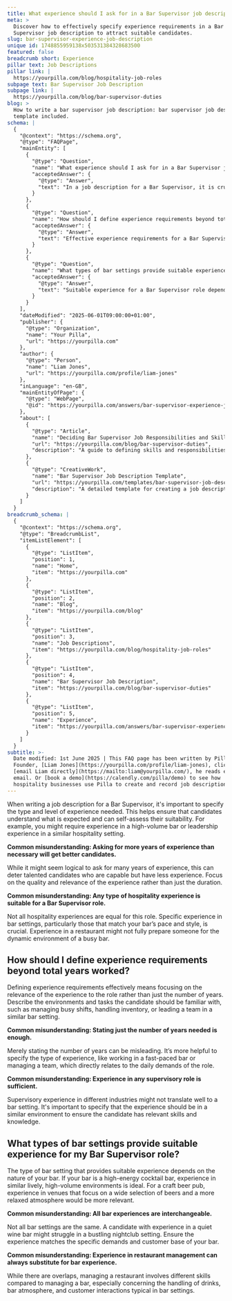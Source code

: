 ```yaml
---
title: What experience should I ask for in a Bar Supervisor job description?
meta: >
  Discover how to effectively specify experience requirements in a Bar
  Supervisor job description to attract suitable candidates.
slug: bar-supervisor-experience-job-description
unique id: 1748855959138x503531384328683500
featured: false
breadcrumb short: Experience
pillar text: Job Descriptions
pillar link: |
  https://yourpilla.com/blog/hospitality-job-roles
subpage text: Bar Supervisor Job Description
subpage link: |
  https://yourpilla.com/blog/bar-supervisor-duties
blog: >
  How to write a bar supervisor job description: bar supervisor job description
  template included.
schema: |
  {
    "@context": "https://schema.org",
    "@type": "FAQPage",
    "mainEntity": [
      {
        "@type": "Question",
        "name": "What experience should I ask for in a Bar Supervisor job description?",
        "acceptedAnswer": {
          "@type": "Answer",
          "text": "In a job description for a Bar Supervisor, it is crucial to specify the type and level of experience required. Candidates should have experience relevant to the pace and style of your bar, such as working in high-volume bar environments or leadership roles in similar hospitality settings. Emphasise the quality and relevance of experience over the duration."
        }
      },
      {
        "@type": "Question",
        "name": "How should I define experience requirements beyond total years worked?",
        "acceptedAnswer": {
          "@type": "Answer",
          "text": "Effective experience requirements for a Bar Supervisor should focus on the relevance of the experience to the role. Describe desired environments and tasks, such as managing busy shifts or leading a team in similar bar settings, rather than solely specifying the number of years."
        }
      },
      {
        "@type": "Question",
        "name": "What types of bar settings provide suitable experience for my Bar Supervisor role?",
        "acceptedAnswer": {
          "@type": "Answer",
          "text": "Suitable experience for a Bar Supervisor role depends on the nature of your bar. For high-energy cocktail bars, experience in similarly lively, high-volume environments is crucial. For craft beer pubs, experience in venues with a wide selection of beers in a relaxed atmosphere would be more suitable."
        }
      }
    ],
    "dateModified": "2025-06-01T09:00:00+01:00",
    "publisher": {
      "@type": "Organization",
      "name": "Your Pilla",
      "url": "https://yourpilla.com"
    },
    "author": {
      "@type": "Person",
      "name": "Liam Jones",
      "url": "https://yourpilla.com/profile/liam-jones"
    },
    "inLanguage": "en-GB",
    "mainEntityOfPage": {
      "@type": "WebPage",
      "@id": "https://yourpilla.com/answers/bar-supervisor-experience-job-description"
    },
    "about": [
      {
        "@type": "Article",
        "name": "Deciding Bar Supervisor Job Responsibilities and Skills",
        "url": "https://yourpilla.com/blog/bar-supervisor-duties",
        "description": "A guide to defining skills and responsibilities for a Bar Supervisor, ensuring clear expectations are set for potential candidates."
      },
      {
        "@type": "CreativeWork",
        "name": "Bar Supervisor Job Description Template",
        "url": "https://yourpilla.com/templates/bar-supervisor-job-description",
        "description": "A detailed template for creating a job description for a Bar Supervisor, focusing on essential skills and experience."
      }
    ]
  }
breadcrumb_schema: |
  {
    "@context": "https://schema.org",
    "@type": "BreadcrumbList",
    "itemListElement": [
      {
        "@type": "ListItem",
        "position": 1,
        "name": "Home",
        "item": "https://yourpilla.com"
      },
      {
        "@type": "ListItem",
        "position": 2,
        "name": "Blog",
        "item": "https://yourpilla.com/blog"
      },
      {
        "@type": "ListItem",
        "position": 3,
        "name": "Job Descriptions",
        "item": "https://yourpilla.com/blog/hospitality-job-roles"
      },
      {
        "@type": "ListItem",
        "position": 4,
        "name": "Bar Supervisor Job Description",
        "item": "https://yourpilla.com/blog/bar-supervisor-duties"
      },
      {
        "@type": "ListItem",
        "position": 5,
        "name": "Experience",
        "item": "https://yourpilla.com/answers/bar-supervisor-experience-job-description"
      }
    ]
  }
subtitle: >-
  Date modified: 1st June 2025 | This FAQ page has been written by Pilla
  Founder, [Liam Jones](https://yourpilla.com/profile/liam-jones), click to
  [email Liam directly](https://mailto:liam@yourpilla.com/), he reads every
  email. Or [book a demo](https://calendly.com/pilla/demo) to see how
  hospitality businesses use Pilla to create and record job descriptions.
---
```

When writing a job description for a Bar Supervisor, it's important to specify the type and level of experience needed. This helps ensure that candidates understand what is expected and can self-assess their suitability. For example, you might require experience in a high-volume bar or leadership experience in a similar hospitality setting.

**Common misunderstanding: Asking for more years of experience than necessary will get better candidates.**

While it might seem logical to ask for many years of experience, this can deter talented candidates who are capable but have less experience. Focus on the quality and relevance of the experience rather than just the duration.

**Common misunderstanding: Any type of hospitality experience is suitable for a Bar Supervisor role.**

Not all hospitality experiences are equal for this role. Specific experience in bar settings, particularly those that match your bar’s pace and style, is crucial. Experience in a restaurant might not fully prepare someone for the dynamic environment of a busy bar.

## How should I define experience requirements beyond total years worked?

Defining experience requirements effectively means focusing on the relevance of the experience to the role rather than just the number of years. Describe the environments and tasks the candidate should be familiar with, such as managing busy shifts, handling inventory, or leading a team in a similar bar setting.

**Common misunderstanding: Stating just the number of years needed is enough.**

Merely stating the number of years can be misleading. It’s more helpful to specify the type of experience, like working in a fast-paced bar or managing a team, which directly relates to the daily demands of the role.

**Common misunderstanding: Experience in any supervisory role is sufficient.**

Supervisory experience in different industries might not translate well to a bar setting. It's important to specify that the experience should be in a similar environment to ensure the candidate has relevant skills and knowledge.

## What types of bar settings provide suitable experience for my Bar Supervisor role?

The type of bar setting that provides suitable experience depends on the nature of your bar. If your bar is a high-energy cocktail bar, experience in similar lively, high-volume environments is ideal. For a craft beer pub, experience in venues that focus on a wide selection of beers and a more relaxed atmosphere would be more relevant.

**Common misunderstanding: All bar experiences are interchangeable.**

Not all bar settings are the same. A candidate with experience in a quiet wine bar might struggle in a bustling nightclub setting. Ensure the experience matches the specific demands and customer base of your bar.

**Common misunderstanding: Experience in restaurant management can always substitute for bar experience.**

While there are overlaps, managing a restaurant involves different skills compared to managing a bar, especially concerning the handling of drinks, bar atmosphere, and customer interactions typical in bar settings.
